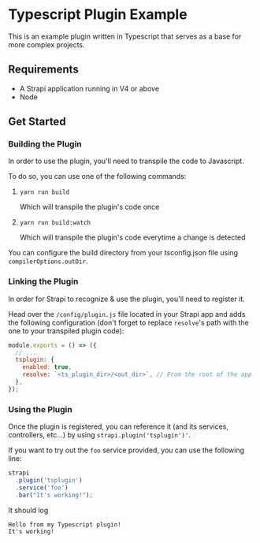 # Typescript Plugin Example

This is an example plugin written in Typescript that serves as a base for more complex projects.

## Requirements

- A Strapi application running in V4 or above
- Node

## Get Started

### Building the Plugin

In order to use the plugin, you'll need to transpile the code to Javascript.

To do so, you can use one of the following commands:

1. `yarn run build`

   Which will transpile the plugin's code once

2. `yarn run build:watch`

   Which will transpile the plugin's code everytime a change is detected

You can configure the build directory from your tsconfig.json file using `compilerOptions.outDir`.

### Linking the Plugin

In order for Strapi to recognize & use the plugin, you'll need to register it.

Head over the `/config/plugin.js` file located in your Strapi app and adds the following configuration (don't forget to replace `resolve`'s path with the one to your transpiled plugin code):

```js
module.exports = () => ({
  // ...
  tsplugin: {
    enabled: true,
    resolve: `<ts_plugin_dir>/<out_dir>`, // From the root of the app
  },
});
```

### Using the Plugin

Once the plugin is registered, you can reference it (and its services, controllers, etc...) by using `strapi.plugin('tsplugin')'`.

If you want to try out the `foo` service provided, you can use the following line:

```js
strapi
  .plugin('tsplugin')
  .service('foo')
  .bar("It's working!");
```

It should log

```
Hello from my Typescript plugin!
It's working!
```
